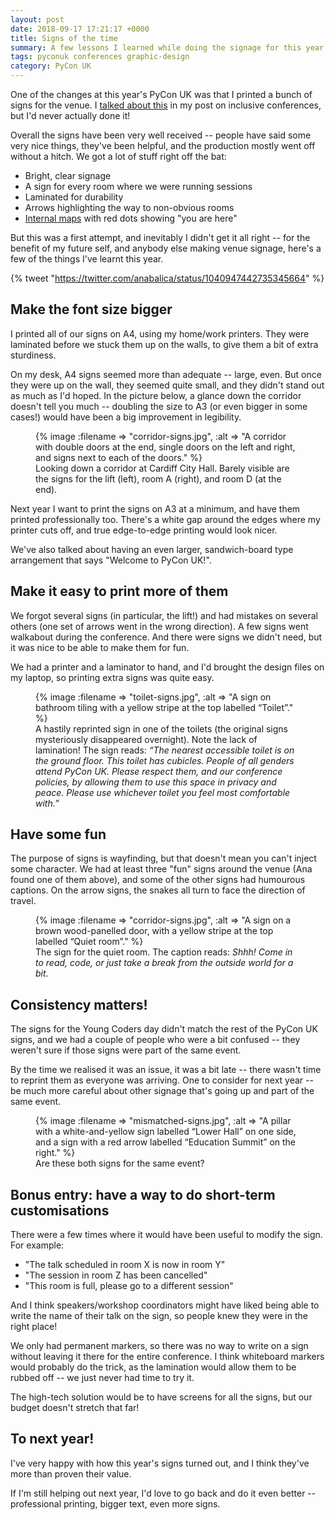 ```yaml
---
layout: post
date: 2018-09-17 17:21:17 +0000
title: Signs of the time
summary: A few lessons I learned while doing the signage for this year's PyCon UK.
tags: pyconuk conferences graphic-design
category: PyCon UK
---
```


One of the changes at this year's PyCon UK was that I printed a bunch of signs for the venue.
I [talked about this][inclusivity] in my post on inclusive conferences, but I'd never actually done it!

Overall the signs have been very well received -- people have said some very nice things, they've been helpful, and the production mostly went off without a hitch.
We got a lot of stuff right off the bat:

*   Bright, clear signage
*   A sign for every room where we were running sessions
*   Laminated for durability
*   Arrows highlighting the way to non-obvious rooms
*   [Internal maps](/2018/08/maps-for-pyconuk/) with red dots showing "you are here"

But this was a first attempt, and inevitably I didn't get it all right -- for the benefit of my future self, and anybody else making venue signage, here's a few of the things I've learnt this year.

{% tweet "https://twitter.com/anabalica/status/1040947442735345664" %}

[inclusivity]: https://alexwlchan.net/2018/08/inclusive-conferences/#clear-internal-signage

<!-- summary -->



## Make the font size bigger

I printed all of our signs on A4, using my home/work printers.
They were laminated before we stuck them up on the walls, to give them a bit of extra sturdiness.

On my desk, A4 signs seemed more than adequate -- large, even.
But once they were up on the wall, they seemed quite small, and they didn't stand out as much as I'd hoped.
In the picture below, a glance down the corridor doesn't tell you much -- doubling the size to A3 (or even bigger in some cases!) would have been a big improvement in legibility.

<figure>
  {%
    image :filename => "corridor-signs.jpg",
    :alt => "A corridor with double doors at the end, single doors on the left and right, and signs next to each of the doors."
  %}
  <figcaption>
    Looking down a corridor at Cardiff City Hall.
    Barely visible are the signs for the lift (left), room A (right), and room D (at the end).
  </figcaption>
</figure>

Next year I want to print the signs on A3 at a minimum, and have them printed professionally too.
There's a white gap around the edges where my printer cuts off, and true edge-to-edge printing would look nicer.

We've also talked about having an even larger, sandwich-board type arrangement that says "Welcome to PyCon UK!".



## Make it easy to print more of them

We forgot several signs (in particular, the lift!) and had mistakes on several others (one set of arrows went in the wrong direction).
A few signs went walkabout during the conference.
And there were signs we didn't need, but it was nice to be able to make them for fun.

We had a printer and a laminator to hand, and I'd brought the design files on my laptop, so printing extra signs was quite easy.

<figure style="max-width: 550px;">
  {%
    image :filename => "toilet-signs.jpg",
    :alt => "A sign on bathroom tiling with a yellow stripe at the top labelled “Toilet”."
  %}
  <figcaption>
    A hastily reprinted sign in one of the toilets (the original signs mysteriously disappeared overnight).
    Note the lack of lamination!
    The sign reads: <em>&ldquo;The nearest accessible toilet is on the ground floor.
    This toilet has cubicles.
    People of all genders attend PyCon UK.
    Please respect them, and our conference policies, by allowing them to use this space in privacy and peace.
    Please use whichever toilet you feel most comfortable with.&rdquo;</em>
  </figcaption>
</figure>



## Have some fun

The purpose of signs is wayfinding, but that doesn't mean you can't inject some character.
We had at least three "fun" signs around the venue (Ana found one of them above), and some of the other signs had humourous captions.
On the arrow signs, the snakes all turn to face the direction of travel.

<figure style="max-width: 550px;">
  {%
    image :filename => "corridor-signs.jpg",
    :alt => "A sign on a brown wood-panelled door, with a yellow stripe at the top labelled “Quiet room”."
  %}
  <figcaption>
    The sign for the quiet room.
    The caption reads: <em>Shhh! Come in to read, code, or just take a break from the outside world for a bit</em>.
  </figcaption>
</figure>



## Consistency matters!

The signs for the Young Coders day didn't match the rest of the PyCon UK signs, and we had a couple of people who were a bit confused -- they weren't sure if those signs were part of the same event.

By the time we realised it was an issue, it was a bit late -- there wasn't time to reprint them as everyone was arriving.
One to consider for next year -- be much more careful about other signage that's going up and part of the same event.

<figure style="max-width: 500px;">
  {%
    image :filename => "mismatched-signs.jpg",
    :alt => "A pillar with a white-and-yellow sign labelled “Lower Hall” on one side, and a sign with a red arrow labelled “Education Summit” on the right."
  %}
  <figcaption>
    Are these both signs for the same event?
  </figcaption>
</figure>



## Bonus entry: have a way to do short-term customisations

There were a few times where it would have been useful to modify the sign.
For example:

*   "The talk scheduled in room X is now in room Y"
*   "The session in room Z has been cancelled"
*   "This room is full, please go to a different session"

And I think speakers/workshop coordinators might have liked being able to write the name of their talk on the sign, so people knew they were in the right place!

We only had permanent markers, so there was no way to write on a sign without leaving it there for the entire conference.
I think whiteboard markers would probably do the trick, as the lamination would allow them to be rubbed off -- we just never had time to try it.

The high-tech solution would be to have screens for all the signs, but our budget doesn't stretch that far!



## To next year!

I've very happy with how this year's signs turned out, and I think they've more than proven their value.

If I'm still helping out next year, I'd love to go back and do it even better -- professional printing, bigger text, even more signs.
